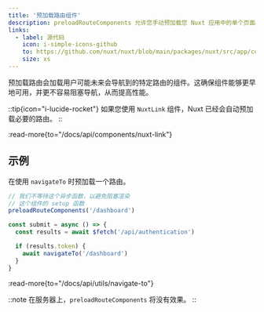 ```yaml
---
title: '预加载路由组件'
description: preloadRouteComponents 允许您手动预加载您 Nuxt 应用中的单个页面。
links:
  - label: 源代码
    icon: i-simple-icons-github
    to: https://github.com/nuxt/nuxt/blob/main/packages/nuxt/src/app/composables/preload.ts
    size: xs
---
```


预加载路由会加载用户可能未来会导航到的特定路由的组件。这确保组件能够更早地可用，并更不容易阻塞导航，从而提高性能。

::tip{icon="i-lucide-rocket"}
如果您使用 `NuxtLink` 组件，Nuxt 已经会自动预加载必要的路由。
::

:read-more{to="/docs/api/components/nuxt-link"}

## 示例

在使用 `navigateTo` 时预加载一个路由。

```ts
// 我们不等待这个异步函数，以避免阻塞渲染
// 这个组件的 setup 函数
preloadRouteComponents('/dashboard')

const submit = async () => {
  const results = await $fetch('/api/authentication')

  if (results.token) {
    await navigateTo('/dashboard')
  }
}
```

:read-more{to="/docs/api/utils/navigate-to"}

::note
在服务器上，`preloadRouteComponents` 将没有效果。
::